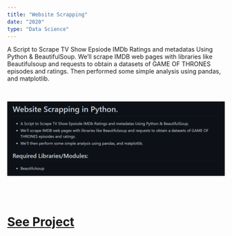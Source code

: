 ```yaml
---
title: "Website Scrapping"
date: "2020"
type: "Data Science"
---
```


A Script to Scrape TV Show Epsiode IMDb Ratings and metadatas Using Python & BeautifulSoup.
We’ll scrape IMDB web pages with libraries like Beautifulsoup and requests to obtain a datasets of GAME OF THRONES episodes and ratings.
Then performed some simple analysis using pandas, and matplotlib.

<br />

![Home Page](./project5.png)

<br />
<br />

# [See Project](https://github.com/amandp13/Web-Scrapping)